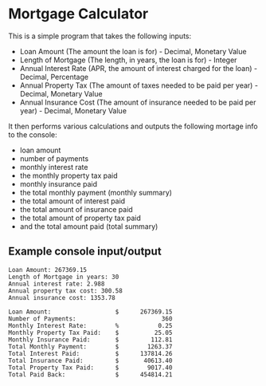 # Mortgage Calculator
This is a simple program that takes the following inputs: 
- Loan Amount (The amount the loan is for) - Decimal, Monetary Value
- Length of Mortgage (The length, in years, the loan is for) - Integer
- Annual Interest Rate (APR, the amount of interest charged for the loan) - Decimal, Percentage
- Annual Property Tax (The amount of taxes needed to be paid per year) - Decimal, Monetary Value
- Annual Insurance Cost (The amount of insurance needed to be paid per year) - Decimal, Monetary Value

It then performs various calculations and outputs the following mortage info to the console: 
- loan amount
- number of payments 
- monthly interest rate
- the monthly property tax paid 
- monthly insurance paid 
- the total monthly payment (monthly summary) 
- the total amount of interest paid 
- the total amount of insurance paid 
- the total amount of property tax paid 
- and the total amount paid (total summary)

## Example console input/output
```
Loan Amount: 267369.15
Length of Mortgage in years: 30
Annual interest rate: 2.988
Annual property tax cost: 300.58
Annual insurance cost: 1353.78

Loan Amount:                  $      267369.15
Number of Payments:                        360
Monthly Interest Rate:        %           0.25
Monthly Property Tax Paid:    $          25.05
Monthly Insurance Paid:       $         112.81
Total Monthly Payment:        $        1263.37
Total Interest Paid:          $      137814.26
Total Insurance Paid:         $       40613.40
Total Property Tax Paid:      $        9017.40
Total Paid Back:              $      454814.21
```
